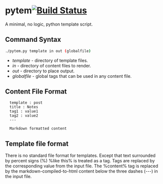 # pytem[![Build Status](https://travis-ci.org/wastevensv/pytem.svg?branch=master)](https://travis-ci.org/wastevensv/pytem)
A minimal, no logic, python template script.

## Command Syntax
```bash
./pytem.py template in out (globalfile)
```
* *template* - directory of template files.
* *in* - directory of content files to render.
* *out* - directory to place output.
* *globalfile* - global tags that can be used in any content file.

## Content File Format
```
  template : post
  title : Notes
  tag1 : value1
  tag2 : value2
  ---
  
  Markdown formatted content
```

## Template file format
There is no standard file format for templates. Except that text surrounded by percent signs (%) %like this% is treated as a tag.
Tags are replaced by the corresponding value from the input file. The %content% tag is replaced by the markdown-compiled-to-html
content below the three dashes (---) in the input file.

